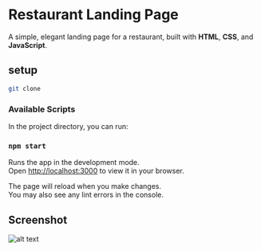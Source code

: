 # Restaurant Landing Page

A simple, elegant landing page for a restaurant, built with **HTML**, **CSS**, and **JavaScript**.
## setup
```bash
git clone
```
### Available Scripts

In the project directory, you can run:

### `npm start`

Runs the app in the development mode.\
Open [http://localhost:3000](http://localhost:3000) to view it in your browser.

The page will reload when you make changes.\
You may also see any lint errors in the console.

## Screenshot

![alt text](/Restaurant-Landing-Page/screenshot.JPG)
